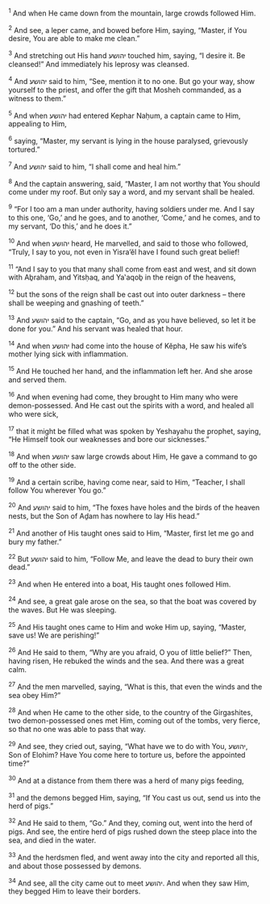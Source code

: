 <sup>1</sup> And when He came down from the mountain, large crowds followed Him.

<sup>2</sup> And see, a leper came, and bowed before Him, saying, “Master, if You desire, You are able to make me clean.”

<sup>3</sup> And stretching out His hand יהושע touched him, saying, “I desire it. Be cleansed!” And immediately his leprosy was cleansed.

<sup>4</sup> And יהושע said to him, “See, mention it to no one. But go your way, show yourself to the priest, and offer the gift that Mosheh commanded, as a witness to them.”

<sup>5</sup> And when יהושע had entered Kephar Naḥum, a captain came to Him, appealing to Him,

<sup>6</sup> saying, “Master, my servant is lying in the house paralysed, grievously tortured.”

<sup>7</sup> And יהושע said to him, “I shall come and heal him.”

<sup>8</sup> And the captain answering, said, “Master, I am not worthy that You should come under my roof. But only say a word, and my servant shall be healed.

<sup>9</sup> “For I too am a man under authority, having soldiers under me. And I say to this one, ‘Go,’ and he goes, and to another, ‘Come,’ and he comes, and to my servant, ‘Do this,’ and he does it.”

<sup>10</sup> And when יהושע heard, He marvelled, and said to those who followed, “Truly, I say to you, not even in Yisra’ĕl have I found such great belief!

<sup>11</sup> “And I say to you that many shall come from east and west, and sit down with Aḇraham, and Yitsḥaq, and Ya‛aqoḇ in the reign of the heavens,

<sup>12</sup> but the sons of the reign shall be cast out into outer darkness – there shall be weeping and gnashing of teeth.”

<sup>13</sup> And יהושע said to the captain, “Go, and as you have believed, so let it be done for you.” And his servant was healed that hour.

<sup>14</sup> And when יהושע had come into the house of Kĕpha, He saw his wife’s mother lying sick with inflammation.

<sup>15</sup> And He touched her hand, and the inflammation left her. And she arose and served them.

<sup>16</sup> And when evening had come, they brought to Him many who were demon-possessed. And He cast out the spirits with a word, and healed all who were sick,

<sup>17</sup> that it might be filled what was spoken by Yeshayahu the prophet, saying, “He Himself took our weaknesses and bore our sicknesses.”

<sup>18</sup> And when יהושע saw large crowds about Him, He gave a command to go off to the other side.

<sup>19</sup> And a certain scribe, having come near, said to Him, “Teacher, I shall follow You wherever You go.”

<sup>20</sup> And יהושע said to him, “The foxes have holes and the birds of the heaven nests, but the Son of Aḏam has nowhere to lay His head.”

<sup>21</sup> And another of His taught ones said to Him, “Master, first let me go and bury my father.”

<sup>22</sup> But יהושע said to him, “Follow Me, and leave the dead to bury their own dead.”

<sup>23</sup> And when He entered into a boat, His taught ones followed Him.

<sup>24</sup> And see, a great gale arose on the sea, so that the boat was covered by the waves. But He was sleeping.

<sup>25</sup> And His taught ones came to Him and woke Him up, saying, “Master, save us! We are perishing!”

<sup>26</sup> And He said to them, “Why are you afraid, O you of little belief?” Then, having risen, He rebuked the winds and the sea. And there was a great calm.

<sup>27</sup> And the men marvelled, saying, “What is this, that even the winds and the sea obey Him?”

<sup>28</sup> And when He came to the other side, to the country of the Girgashites, two demon-possessed ones met Him, coming out of the tombs, very fierce, so that no one was able to pass that way.

<sup>29</sup> And see, they cried out, saying, “What have we to do with You, יהושע, Son of Elohim? Have You come here to torture us, before the appointed time?”

<sup>30</sup> And at a distance from them there was a herd of many pigs feeding,

<sup>31</sup> and the demons begged Him, saying, “If You cast us out, send us into the herd of pigs.”

<sup>32</sup> And He said to them, “Go.” And they, coming out, went into the herd of pigs. And see, the entire herd of pigs rushed down the steep place into the sea, and died in the water.

<sup>33</sup> And the herdsmen fled, and went away into the city and reported all this, and about those possessed by demons.

<sup>34</sup> And see, all the city came out to meet יהושע. And when they saw Him, they begged Him to leave their borders.

